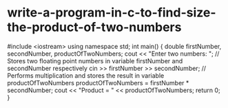 # write-a-program-in-c-to-find-size-the-product-of-two-numbers
#include &lt;iostream> using namespace std;  int main() {     double firstNumber, secondNumber, productOfTwoNumbers;     cout &lt;&lt; "Enter two numbers: ";      // Stores two floating point numbers in variable firstNumber and secondNumber respectively     cin >> firstNumber >> secondNumber;       // Performs multiplication and stores the result in variable productOfTwoNumbers     productOfTwoNumbers = firstNumber * secondNumber;        cout &lt;&lt; "Product = " &lt;&lt; productOfTwoNumbers;              return 0; }
